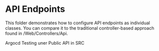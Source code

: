 ﻿# API Endpoints

This folder demonstrates how to configure API endpoints as individual classes. You can compare it to the traditional controller-based approach found in /Web/Controllers/Api.


Argocd Testing uner Public API in SRC
